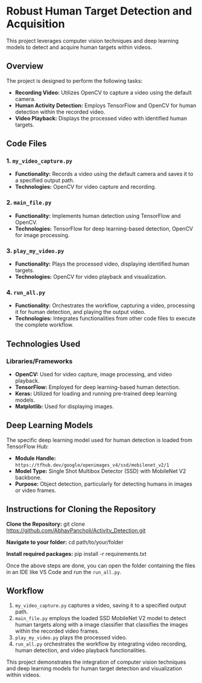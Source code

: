 # Robust Human Target Detection and Acquisition

This project leverages computer vision techniques and deep learning models to detect and acquire human targets within videos.

## Overview

The project is designed to perform the following tasks:
- **Recording Video:** Utilizes OpenCV to capture a video using the default camera.
- **Human Activity Detection:** Employs TensorFlow and OpenCV for human detection within the recorded video.
- **Video Playback:** Displays the processed video with identified human targets.

## Code Files

### 1. `my_video_capture.py`
- **Functionality:** Records a video using the default camera and saves it to a specified output path.
- **Technologies:** OpenCV for video capture and recording.

### 2. `main_file.py`
- **Functionality:** Implements human detection using TensorFlow and OpenCV.
- **Technologies:** TensorFlow for deep learning-based detection, OpenCV for image processing.

### 3. `play_my_video.py`
- **Functionality:** Plays the processed video, displaying identified human targets.
- **Technologies:** OpenCV for video playback and visualization.

### 4. `run_all.py`
- **Functionality:** Orchestrates the workflow, capturing a video, processing it for human detection, and playing the output video.
- **Technologies:** Integrates functionalities from other code files to execute the complete workflow.

## Technologies Used

### Libraries/Frameworks
- **OpenCV:** Used for video capture, image processing, and video playback.
- **TensorFlow:** Employed for deep learning-based human detection.
- **Keras:** Utilized for loading and running pre-trained deep learning models.
- **Matplotlib:** Used for displaying images.

## Deep Learning Models

The specific deep learning model used for human detection is loaded from TensorFlow Hub:
- **Module Handle:** `https://tfhub.dev/google/openimages_v4/ssd/mobilenet_v2/1`
- **Model Type:** Single Shot Multibox Detector (SSD) with MobileNet V2 backbone.
- **Purpose:** Object detection, particularly for detecting humans in images or video frames.

## Instructions for Cloning the Repository

**Clone the Repository:**
git clone https://github.com/AbhayPancholi/Activity_Detection.git

**Navigate to your folder:**
cd path/to/your/folder

**Install required packages:**
pip install -r requirements.txt

Once the above steps are done, you can open the folder containing the files in an IDE like VS Code and run the `run_all.py`.

## Workflow

1. `my_video_capture.py` captures a video, saving it to a specified output path.
2. `main_file.py` employs the loaded SSD MobileNet V2 model to detect human targets along with a image classifier that classifies the images within the recorded video frames.
3. `play_my_video.py` plays the processed video.
4. `run_all.py` orchestrates the workflow by integrating video recording, human detection, and video playback functionalities.


This project demonstrates the integration of computer vision techniques and deep learning models for human target detection and visualization within videos.
